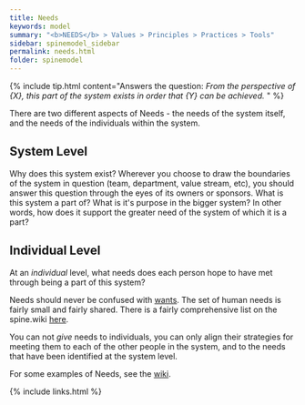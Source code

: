 ```yaml
---
title: Needs
keywords: model
summary: "<b>NEEDS</b> > Values > Principles > Practices > Tools"
sidebar: spinemodel_sidebar
permalink: needs.html
folder: spinemodel
---
```


{% include tip.html content="Answers the question: *From the perspective of {X}, this part of the system exists in order that {Y} can be achieved.*
" %}
 
There are two different aspects of Needs - the needs of the system itself, and the needs of the individuals within the system.

## System Level
Why does this system exist? Wherever you choose to draw the boundaries of the system in question (team, department, value stream, etc), you should answer this question through the eyes of its owners or sponsors. What is this system a part of? What is it's purpose in the bigger system? In other words, how does it support the greater need of the system of which it is a part?

## Individual Level
At an *individual* level, what needs does each person hope to have met through being a part of this system?

Needs should never be confused with [wants](/faq/needvswant). The set of human needs is fairly small and fairly shared. There is a fairly comprehensive list on the spine.wiki [here](http://spine.wiki/need/NVCNeeds). 

You can not *give* needs to individuals, you can only align their strategies for meeting them to each of the other people in the system, and to the needs that have been identified at the system level.

For some examples of Needs, see the [wiki](http://spine.wiki/needs.html).

{% include links.html %}
